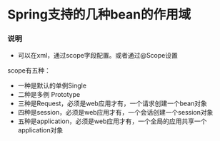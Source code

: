 # Spring支持的几种bean的作用域

### 说明
- 可以在xml，通过scope字段配置。或者通过@Scope设置

scope有五种：
  - 一种是默认的单例Single
  - 二种是多例 Prototype
  - 三种是Request，必须是web应用才有，一个请求创建一个bean对象
  - 四种是session，必须是web应用才有，一个会话创建一个session对象
  - 五种是application，必须是web应用才有，一个全局的应用共享一个application对象